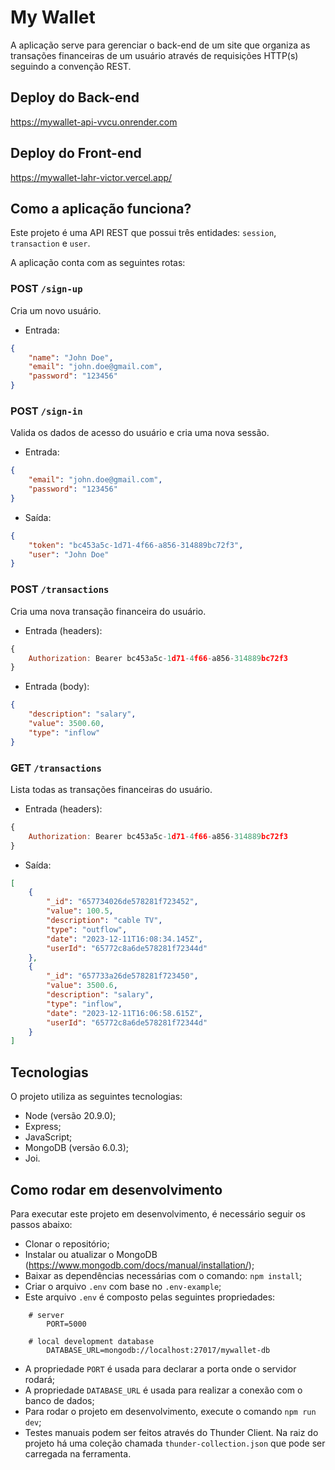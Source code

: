 # My Wallet
A aplicação serve para gerenciar o back-end de um site que organiza as transações financeiras de um usuário através de requisições HTTP(s) seguindo a convenção REST.

## Deploy do Back-end
https://mywallet-api-vvcu.onrender.com

## Deploy do Front-end
https://mywallet-lahr-victor.vercel.app/

## Como a aplicação funciona?
Este projeto é uma API REST que possui três entidades: `session`, `transaction` e `user`.

A aplicação conta com as seguintes rotas:

### POST `/sign-up`
Cria um novo usuário.

- Entrada:
```json
{
	"name": "John Doe",
	"email": "john.doe@gmail.com",
	"password": "123456"
}
```

### POST `/sign-in`
Valida os dados de acesso do usuário e cria uma nova sessão.

- Entrada:
```json
{
	"email": "john.doe@gmail.com",
	"password": "123456"
}
```
- Saída:
```json
{
	"token": "bc453a5c-1d71-4f66-a856-314889bc72f3",
	"user": "John Doe"
}
```

### POST `/transactions`
Cria uma nova transação financeira do usuário.

- Entrada (headers):
```javascript
{
	Authorization: Bearer bc453a5c-1d71-4f66-a856-314889bc72f3
}
```
- Entrada (body):
```json
{
	"description": "salary",
	"value": 3500.60,
	"type": "inflow"
}
```

### GET `/transactions`
Lista todas as transações financeiras do usuário.
- Entrada (headers):
```javascript
{
	Authorization: Bearer bc453a5c-1d71-4f66-a856-314889bc72f3
}
```
- Saída:
```json
[
	{
		"_id": "657734026de578281f723452",
		"value": 100.5,
		"description": "cable TV",
		"type": "outflow",
		"date": "2023-12-11T16:08:34.145Z",
		"userId": "65772c8a6de578281f72344d"
  	},
  	{
		"_id": "657733a26de578281f723450",
		"value": 3500.6,
		"description": "salary",
		"type": "inflow",
		"date": "2023-12-11T16:06:58.615Z",
		"userId": "65772c8a6de578281f72344d"
  	}
]
```

## Tecnologias
O projeto utiliza as seguintes tecnologias: 

- Node (versão 20.9.0);
- Express;
- JavaScript;
- MongoDB (versão 6.0.3);
- Joi.

## Como rodar em desenvolvimento
Para executar este projeto em desenvolvimento, é necessário seguir os passos abaixo:

- Clonar o repositório;
- Instalar ou atualizar o MongoDB (https://www.mongodb.com/docs/manual/installation/); 
- Baixar as dependências necessárias com o comando: `npm install`;
- Criar o arquivo `.env` com base no `.env-example`;
- Este arquivo `.env` é composto pelas seguintes propriedades:
```
	# server
		PORT=5000

	# local development database
		DATABASE_URL=mongodb://localhost:27017/mywallet-db

```
- A propriedade `PORT` é usada para declarar a porta onde o servidor rodará;
- A propriedade `DATABASE_URL` é usada para realizar a conexão com o banco de dados;
- Para rodar o projeto em desenvolvimento, execute o comando `npm run dev`;
- Testes manuais podem ser feitos através do Thunder Client. Na raiz do projeto há uma coleção chamada `thunder-collection.json` que pode ser carregada na ferramenta.